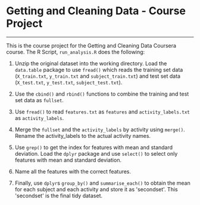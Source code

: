 # Getting and Cleaning Data - Course Project

-----------------------------------

This is the course project for the Getting and Cleaning Data Coursera course. The R Script, `run_analysis.R` does the following:

1. Unzip the original dataset into the working directory. Load the `data.table` package to use `fread()` which reads the training set data (`X_train.txt`, `y_train.txt` and `subject_train.txt`) and test set data (`X_test.txt`, `y_test.txt`, `subject_test.txt`).

2. Use the `cbind()` and `rbind()` functions to combine the training and test set data as `fullset`.

3. Use `fread()` to read `features.txt` as `features` and `activity_labels.txt` as `activity_labels`.

4. Merge the `fullset` and the `activity_labels` by activity using `merge()`. Rename the activity_labels to the actual activity names.

5. Use `grep()` to get the index for features with mean and standard deviation. Load the `dplyr` package and use `select()` to select only features with mean and standard deviation.

6. Name all the features with the correct features.

7. Finally, use `dplyr`s `group_by()` and `summarise_each()` to obtain the mean for each subject and each activity and store it as 'secondset'. This 'secondset' is the final tidy dataset.